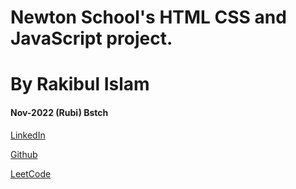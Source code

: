 # Newton School's HTML CSS and JavaScript project.
# By Rakibul Islam
#### Nov-2022 (Rubi) Bstch
<p><a href="https://www.linkedin.com/in/rakibul-islam-969106259/">LinkedIn</a></p>
<p><a href="https://github.com/Rakib7425">Github</a></p>
<p><a href="https://leetcode.com/rakib74/">LeetCode</a></p>
<p></p>

